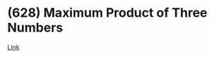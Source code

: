 # (628) Maximum Product of Three Numbers
[Link](https://leetcode.com/problems/maximum-product-of-three-numbers/)